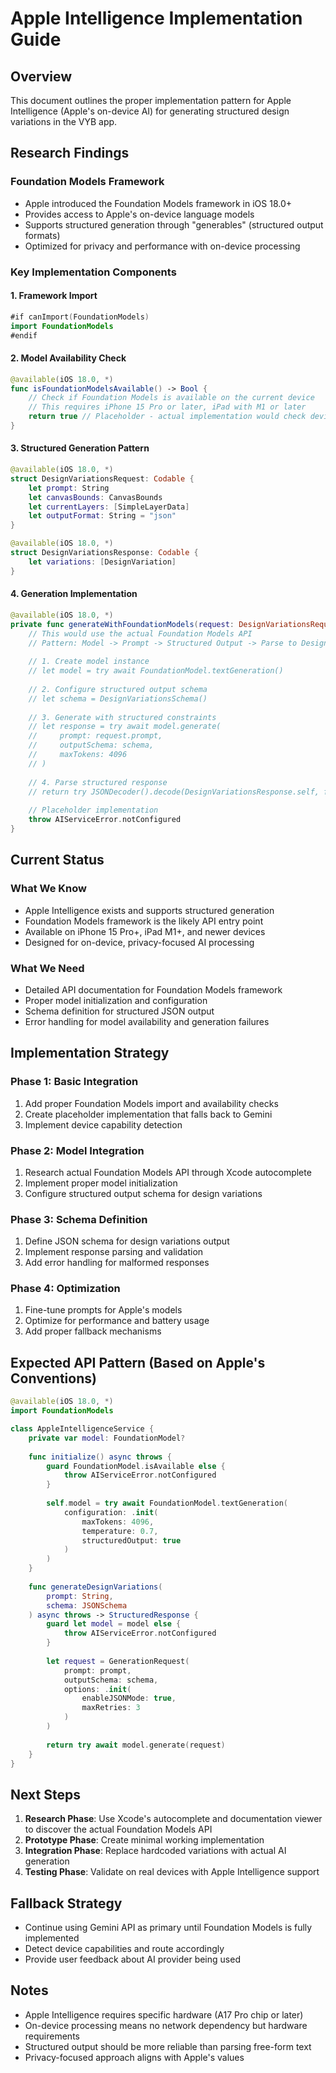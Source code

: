 # Apple Intelligence Implementation Guide

## Overview
This document outlines the proper implementation pattern for Apple Intelligence (Apple's on-device AI) for generating structured design variations in the VYB app.

## Research Findings

### Foundation Models Framework
- Apple introduced the Foundation Models framework in iOS 18.0+
- Provides access to Apple's on-device language models
- Supports structured generation through "generables" (structured output formats)
- Optimized for privacy and performance with on-device processing

### Key Implementation Components

#### 1. Framework Import
```swift
#if canImport(FoundationModels)
import FoundationModels
#endif
```

#### 2. Model Availability Check
```swift
@available(iOS 18.0, *)
func isFoundationModelsAvailable() -> Bool {
    // Check if Foundation Models is available on the current device
    // This requires iPhone 15 Pro or later, iPad with M1 or later
    return true // Placeholder - actual implementation would check device capabilities
}
```

#### 3. Structured Generation Pattern
```swift
@available(iOS 18.0, *)
struct DesignVariationsRequest: Codable {
    let prompt: String
    let canvasBounds: CanvasBounds
    let currentLayers: [SimpleLayerData]
    let outputFormat: String = "json"
}

@available(iOS 18.0, *)
struct DesignVariationsResponse: Codable {
    let variations: [DesignVariation]
}
```

#### 4. Generation Implementation
```swift
@available(iOS 18.0, *)
private func generateWithFoundationModels(request: DesignVariationsRequest) async throws -> DesignVariationsResponse {
    // This would use the actual Foundation Models API
    // Pattern: Model -> Prompt -> Structured Output -> Parse to DesignVariation
    
    // 1. Create model instance
    // let model = try await FoundationModel.textGeneration()
    
    // 2. Configure structured output schema
    // let schema = DesignVariationsSchema()
    
    // 3. Generate with structured constraints
    // let response = try await model.generate(
    //     prompt: request.prompt,
    //     outputSchema: schema,
    //     maxTokens: 4096
    // )
    
    // 4. Parse structured response
    // return try JSONDecoder().decode(DesignVariationsResponse.self, from: response.data)
    
    // Placeholder implementation
    throw AIServiceError.notConfigured
}
```

## Current Status

### What We Know
- Apple Intelligence exists and supports structured generation
- Foundation Models framework is the likely API entry point
- Available on iPhone 15 Pro+, iPad M1+, and newer devices
- Designed for on-device, privacy-focused AI processing

### What We Need
- Detailed API documentation for Foundation Models framework
- Proper model initialization and configuration
- Schema definition for structured JSON output
- Error handling for model availability and generation failures

## Implementation Strategy

### Phase 1: Basic Integration
1. Add proper Foundation Models import and availability checks
2. Create placeholder implementation that falls back to Gemini
3. Implement device capability detection

### Phase 2: Model Integration
1. Research actual Foundation Models API through Xcode autocomplete
2. Implement proper model initialization
3. Configure structured output schema for design variations

### Phase 3: Schema Definition
1. Define JSON schema for design variations output
2. Implement response parsing and validation
3. Add error handling for malformed responses

### Phase 4: Optimization
1. Fine-tune prompts for Apple's models
2. Optimize for performance and battery usage
3. Add proper fallback mechanisms

## Expected API Pattern (Based on Apple's Conventions)

```swift
@available(iOS 18.0, *)
import FoundationModels

class AppleIntelligenceService {
    private var model: FoundationModel?
    
    func initialize() async throws {
        guard FoundationModel.isAvailable else {
            throw AIServiceError.notConfigured
        }
        
        self.model = try await FoundationModel.textGeneration(
            configuration: .init(
                maxTokens: 4096,
                temperature: 0.7,
                structuredOutput: true
            )
        )
    }
    
    func generateDesignVariations(
        prompt: String,
        schema: JSONSchema
    ) async throws -> StructuredResponse {
        guard let model = model else {
            throw AIServiceError.notConfigured
        }
        
        let request = GenerationRequest(
            prompt: prompt,
            outputSchema: schema,
            options: .init(
                enableJSONMode: true,
                maxRetries: 3
            )
        )
        
        return try await model.generate(request)
    }
}
```

## Next Steps

1. **Research Phase**: Use Xcode's autocomplete and documentation viewer to discover the actual Foundation Models API
2. **Prototype Phase**: Create minimal working implementation
3. **Integration Phase**: Replace hardcoded variations with actual AI generation
4. **Testing Phase**: Validate on real devices with Apple Intelligence support

## Fallback Strategy

- Continue using Gemini API as primary until Foundation Models is fully implemented
- Detect device capabilities and route accordingly
- Provide user feedback about AI provider being used

## Notes

- Apple Intelligence requires specific hardware (A17 Pro chip or later)
- On-device processing means no network dependency but hardware requirements
- Structured output should be more reliable than parsing free-form text
- Privacy-focused approach aligns with Apple's values